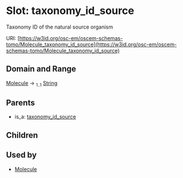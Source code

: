 
# Slot: taxonomy_id_source

Taxonomy ID of the natural source organism

URI: [https://w3id.org/osc-em/oscem-schemas-tomo/Molecule_taxonomy_id_source](https://w3id.org/osc-em/oscem-schemas-tomo/Molecule_taxonomy_id_source)


## Domain and Range

[Molecule](Molecule.md) &#8594;  <sub>1..1</sub> [String](types/String.md)

## Parents

 *  is_a: [taxonomy_id_source](taxonomy_id_source.md)

## Children


## Used by

 * [Molecule](Molecule.md)
